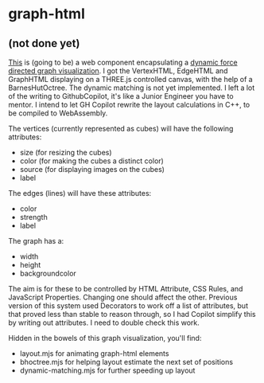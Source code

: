 # graph-html
## (not done yet)

[This](https://mooreolith.github.io/graph-html) is (going to be) a web component encapsulating a [dynamic force directed graph visualization](https://arxiv.org/abs/0712.1549). 
I got the VertexHTML, EdgeHTML and GraphHTML displaying on a THREE.js controlled canvas, with the help of a BarnesHutOctree. 
The dynamic matching is not yet implemented. I left a lot of the writing to GithubCopilot, it's like a Junior Engineer you have to mentor. 
I intend to let GH Copilot rewrite the layout calculations in C++, to be compiled to WebAssembly.

The vertices (currently represented as cubes) will have the following attributes:
* size (for resizing the cubes)
* color (for making the cubes a distinct color)
* source (for displaying images on the cubes)
* label

The edges (lines) will have these attributes:
* color
* strength
* label

The graph has a:
* width
* height
* backgroundcolor

The aim is for these to be controlled by HTML Attribute, CSS Rules, and JavaScript Properties. Changing one should affect the other.
Previous version of this system used Decorators to work off a list of attributes, but that proved less than stable to reason through, 
so I had Copilot simplify this by writing out attributes. I need to double check this work. 

Hidden in the bowels of this graph visualization, you'll find:
* layout.mjs for animating graph-html elements
* bhoctree.mjs for helping layout estimate the next set of positions
* dynamic-matching.mjs for further speeding up layout


